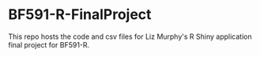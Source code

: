 # BF591-R-FinalProject

This repo hosts the code and csv files for Liz Murphy's R Shiny application final project for BF591-R.
